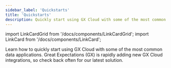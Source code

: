 ```yaml
---
sidebar_label: 'Quickstarts'
title: 'Quickstarts'
description: Quickly start using GX Cloud with some of the most common data applications.
---
```


import LinkCardGrid from '/docs/components/LinkCardGrid';
import LinkCard from '/docs/components/LinkCard';

<p class="DocItem__header-description">Learn how to quickly start using GX Cloud with some of the most common data applications. Great Expectations (GX) is rapidly adding new GX Cloud integrations, so check back often for our latest solution.</p>


<LinkCardGrid>
  <LinkCard topIcon label="Quickstart for GX Cloud and Snowflake" description="Quickly start using GX Cloud with Snowflake." href="/docs/cloud/quickstarts/snowflake_quickstart" icon="/img/snowflake_icon.png" />
  <LinkCard topIcon label="Quickstart for GX Cloud and Airflow" description="Quickly start using GX Cloud with Airflow." href="/docs/cloud/quickstarts/airflow_quickstart" icon="/img/airflow_icon.png" />
    <LinkCard topIcon label="Quickstart for GX Cloud and Python scripts" description="Quickly start using GX Cloud within Python." href="/docs/cloud/quickstarts/python_quickstart" icon="/img/python_icon.svg" />
</LinkCardGrid>